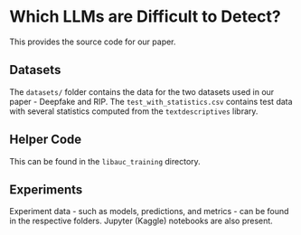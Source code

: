 # Which LLMs are Difficult to Detect? 

This provides the source code for our paper. 

## Datasets
The `datasets/` folder contains the data for the two datasets used in our paper - Deepfake and RIP.
The `test_with_statistics.csv` contains test data with several statistics computed from the `textdescriptives` library.

## Helper Code
This can be found in the `libauc_training` directory. 

## Experiments
Experiment data - such as models, predictions, and metrics - can be found in the respective folders. Jupyter (Kaggle) notebooks are also present. 
